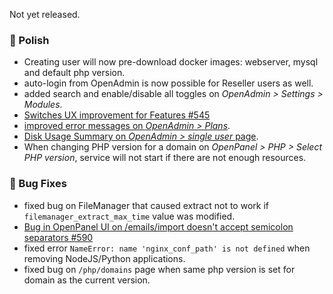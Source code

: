 Not yet released.

### 💅 Polish
- Creating user will now pre-download docker images: webserver, mysql and default php version.
- auto-login from OpenAdmin is now possible for Reseller users as well.
- added search and enable/disable all toggles on *OpenAdmin > Settings > Modules*.
- [Switches UX improvement for Features #545](https://github.com/stefanpejcic/OpenPanel/discussions/545)
- [improved error messages on *OpenAdmin > Plans*](https://i.postimg.cc/CLyhz4g6/2025-07-28-10-48.png).
- [Disk Usage Summary on *OpenAdmin > single user* page](https://i.postimg.cc/8pwhSjLY/2025-07-28-11-28.png).
- When changing PHP version for a domain on *OpenPanel > PHP > Select PHP version*, service will not start if there are not enough resources.

### 🐛 Bug Fixes
- fixed bug on FileManager that caused extract not to work if `filemanager_extract_max_time` value was modified.
- [Bug in OpenPanel UI on /emails/import doesn't accept semicolon separators #590](https://github.com/stefanpejcic/OpenPanel/issues/590#issuecomment-3121668773)
- fixed error `NameError: name 'nginx_conf_path' is not defined` when removing NodeJS/Python applications.
- fixed bug on `/php/domains` page when same php version is set for domain as the current version.

